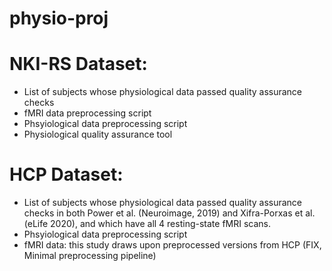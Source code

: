 # physio-proj

NKI-RS Dataset:
================
* List of subjects whose physiological data passed quality assurance checks
* fMRI data preprocessing script
* Phsyiological data preprocessing script
* Physiological quality assurance tool 

HCP Dataset:
================
* List of subjects whose physiological data passed quality assurance checks in both Power et al. (Neuroimage, 2019) and Xifra-Porxas et al. (eLife 2020), and which have all 4 resting-state fMRI scans.
* Phsyiological data preprocessing script
* fMRI data: this study draws upon preprocessed versions from HCP (FIX, Minimal preprocessing pipeline) 
